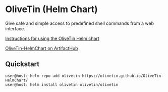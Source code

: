 # OliveTin (Helm Chart)

Give safe and simple access to predefined shell commands from a web interface.

[Instructions for using the OliveTin Helm chart](https://docs.olivetin.app/install/helm.html)

[OliveTin-HelmChart on ArtifactHub](https://artifacthub.io/packages/search?repo=olivetin)

## Quickstart

    user@host: helm repo add olivetin https://olivetin.github.io/OliveTin-HelmChart/
    user@host: helm install olivetin olivetin/olivetin 
    

